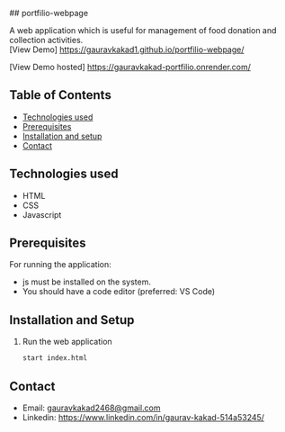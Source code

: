 #﻿# portfilio-webpage


A web application which is useful for management of food donation and collection activities.  
[View Demo] https://gauravkakad1.github.io/portfilio-webpage/

[View Demo hosted] https://gauravkakad-portfilio.onrender.com/


## Table of Contents

- [Technologies used](#technologies-used)
- [Prerequisites](#prerequisites)
- [Installation and setup](#installation-and-setup)
- [Contact](#contact)


## Technologies used

- HTML
- CSS
- Javascript


## Prerequisites

For running the application:

- js must be installed on the system.
- You should have a code editor (preferred: VS Code)

## Installation and Setup

1. Run the web application
   ```sh
   start index.html
   ```


## Contact

- Email: gauravkakad2468@gmail.com
- Linkedin: https://www.linkedin.com/in/gaurav-kakad-514a53245/
